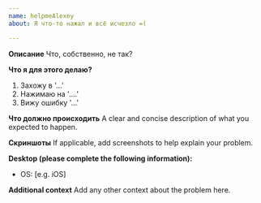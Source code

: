 ```yaml
---
name: helpmeAlexey
about: Я что-то нажал и всё исчезло =(

---
```


**Описание**
Что, собственно, не так?

**Что я для этого делаю?**
1. Захожу в  '...'
2. Нажимаю на '....'
3. Вижу ошибку '...'

**Что должно происходить**
A clear and concise description of what you expected to happen.

**Скриншоты**
If applicable, add screenshots to help explain your problem.

**Desktop (please complete the following information):**
 - OS: [e.g. iOS]

**Additional context**
Add any other context about the problem here.
